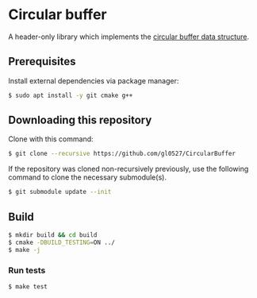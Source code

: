 # Circular buffer

A header-only library which implements the [circular buffer data structure](https://en.wikipedia.org/wiki/Circular_buffer).

## Prerequisites

Install external dependencies via package manager:
```sh
$ sudo apt install -y git cmake g++
```

## Downloading this repository

Clone with this command:
```sh
$ git clone --recursive https://github.com/gl0527/CircularBuffer
```

If the repository was cloned non-recursively previously, use the following command to clone the necessary submodule(s).
```sh
$ git submodule update --init
```

## Build

```sh
$ mkdir build && cd build
$ cmake -DBUILD_TESTING=ON ../
$ make -j
```

### Run tests
```sh
$ make test
```

